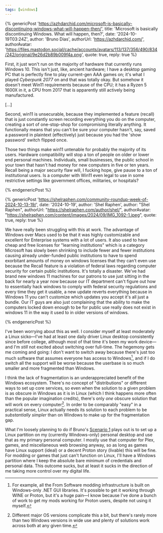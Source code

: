 ```yaml
---
tags: [windows]
---
```


{% genericPost 'https://azhdarchid.com/microsoft-is-basically-discontinuing-windows-what-will-happen-then/',
    title: 'Microsoft is basically discontinuing Windows. What will happen, then?',
    date: '2024-10-19T03:24Z',
    author: 'Bruno Dias',
    authorUrl: 'https://azhdarchid.com/',
    authorAvatar: 'https://files.mastodon.social/cache/accounts/avatars/113/137/356/490/834/242/original/9e26d2b89b009f4a.png',
    quote: true,
    reply: true %}
  <p>First, it just won't run on the majority of hardware that currently runs Windows 10. This isn't just, like, ancient hardware; I have a desktop gaming PC that is perfectly fine to play current-gen AAA games on; it's what I played <em>Cyberpunk 2077</em> on and that was totally okay. But somehow it doesn't meet Win11 requirements because of the CPU; it has a Ryzen 5 1600X in it, a CPU from 2017 that is apparently still actively being manufactured.</p>
<p>[...]</p>
<p>Second, win11 is unsecurable, because they implemented a feature (recall) that is just constantly screen recording everything you do on the computer, creating a sort of one-stop-shop for compromising literally anything. It functionally means that you can't be sure your computer hasn't, say, saved a password in plaintext (effectively) just because you had the 'show password' switch flipped once.</p>
<p>Those two things make win11 untenable for probably the majority of its users. Hardware compatibility will stop a ton of people on older or lower end personal machines. Individuals, small businesses, the public school in your town that hasn't had money for new computers in five or ten years. Recall being a major security flaw will, I fucking hope, give pause to a ton of institutional users. Is a computer with Win11 even legal to use in some restrictive settings like government offices, militaries, or hospitals?</p>
{% endgenericPost %}

{% genericPost 'https://shelraphen.com/community-roundup-week-of-2024-10-13-19/',
    date: '2024-10-19',
    author: 'Shel Raphen',
    author: "Shel Raphen",
    authorUrl: "https://shelraphen.com/author/shel/",
    authorAvatar: "https://shelraphen.com/content/images/2024/09/IMG_1092-1.jpeg",
    quote: true,
    reply: true %}
  <p>We have really been struggling with this at work. The advantage of Windows over Macs used to be that it was highly customizable and excellent for Enterprise systems with a lot of users. It also used to have cheap and free licenses for "learning institutions" which is a category Microsoft has slowly been shrinking to include fewer and fewer institutions causing already under-funded public institutions to have to spend exorbitant amounts of money on windows licenses that they can't even use because the Recall feature is a violation of federal laws regarding computer security for certain public institutions. It's totally a disaster. We've had brand new windows 11 machines for our patrons to use just sitting in the back for nearly a year now because our IT department can't figure out how to essentially hack windows to comply with federal security regulations and every time they get it usable, a new update reverts everything because in Windows 11 you can't customize which updates you accept it's all just a bundle. Our IT guys are also just complaining that the ability to make the computers locked down enough to be for public use really does not exist in windows 11 in the way it used to in older versions of windows.</p>
{% endgenericPost %}

I've been worrying about this as well. I consider myself at least moderately a
Linux sicko—I've had at least one daily driver Linux desktop consistently since
before college, although most of that time it's been my work device—and I'm
_still_ not excited about switching over full-time. The hegemony gets me coming
and going: I don't want to switch away because there's just too much software
that assumes everyone has access to Windows[^1], and if I do switch all the
support will be worse because the userbase is so much smaller and more
fragmented than Windows.

I think the lack of fragmentation is an underappreciated benefit of the Windows
ecosystem. There's no concept of "distributions" or different ways to set up
core services, so even when the solution to a given problem is as obscure in
Windows as it is in Linux (which I think happens more often than the popular
imagination credits), there's only _one_ obscure solution that will work on
every computer[^2]. In order to be comparably "easy" in a practical sense, Linux
actually needs its solution to each problem to be *substantially simpler* than
on Windows to make up for the fragmentation gap.

What I'm loosely planning to do if Bruno's [Scenario 1] plays out is to set up a
Linux partition on my (currently Windows-only) personal desktop and use that as
my primary personal computer. I mostly use that computer for Plex, games, and
miscellaneous web browsing anyway, so as long as games have Linux support
(ideal) or a decent Proton story (livable) this will be fine. For modding or
games that just can't function on Linux, I'll have a Windows partition where I
keep the absolute bare minimum of credentials and personal data. This outcome
sucks, but at least it sucks in the direction of me taking more control over my
digital life.

[Scenario 1]: https://azhdarchid.com/microsoft-is-basically-discontinuing-windows-what-will-happen-then/#scenario-1-we-all-just-shrug-our-shoulders-about-it

[^1]: For example, all the From Software modding infrastructure is built on
  Windows-only .NET GUI libraries. It's possible to get it working through WINE
  or Proton, but it's a huge pain—I know because I've done a bunch of work to
  get my mods working for Proton users, despite not using it myself.

[^2]: Different major OS versions complicate this a bit, but there's rarely more
  than two Windows versions in wide use and plenty of solutions work across
  both at any given time.

